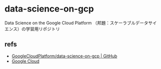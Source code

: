 # data-science-on-gcp
Data Science on the Google Cloud Platform （邦題：スケーラブルデータサイエンス）の学習用リポジトリ

## refs

- [GoogleCloudPlatform/data-science-on-gcp | GitHub](https://github.com/GoogleCloudPlatform/data-science-on-gcp)
- [Google Cloud](https://cloud.google.com/)
